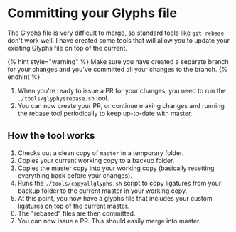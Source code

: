 # Committing your Glyphs file

The Glyphs file is very difficult to merge, so standard tools like `git rebase` don't work well. I have created some tools that will allow you to update your existing Glyphs file on top of the current.

{% hint style="warning" %}
Make sure you have created a separate branch for your changes and you've committed all your changes to the branch. 
{% endhint %}

1. When you're ready to issue a PR for your changes, you need to run the `./tools/glyphysrebase.sh` tool.
2. You can now create your PR, or continue making changes and running the rebase tool periodically to keep up-to-date with master.

## How the tool works

1. Checks out a clean copy of `master` in a temporary folder.
2. Copies your current working copy to a backup folder.
3. Copies the master copy into your working copy \(basically resetting everything back before your changes\).
4. Runs the `./tools/copyallglyphs.sh` script to copy ligatures from your backup folder to the current master in your working copy.
5. At this point, you now have a glyphs file that includes your custom ligatures on top of the current master.
6. The "rebased" files are then committed.
7. You can now issue a PR. This should easily merge into master.


